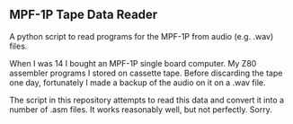 ## MPF-1P Tape Data Reader

A python script to read programs for the MPF-1P from audio (e.g. .wav) files.

When I was 14 I bought an MPF-1P single board computer. My Z80 assembler programs I stored on cassette tape. Before discarding the tape one day, fortunately I made a backup of the audio on it on a .wav file. 

The script in this repository attempts to read this data and convert it into a number of .asm files. It works reasonably well, but not perfectly. Sorry.
